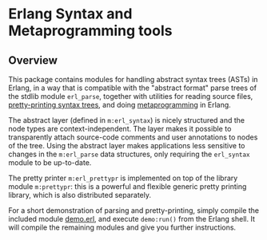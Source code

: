 # Erlang Syntax and Metaprogramming tools

## Overview

This package contains modules for handling abstract syntax trees (ASTs) in Erlang, in a way that is compatible with the "abstract format" parse trees of the stdlib module `erl_parse`, together with utilities for reading source files, [pretty-printing syntax trees](`m:erl_prettypr`), and doing [metaprogramming](`m:merl`) in Erlang.

The abstract layer (defined in `m:erl_syntax`) is nicely structured and the node types are context-independent. The layer makes it possible to transparently attach source-code comments and user annotations to nodes of the tree. Using the abstract layer makes applications less sensitive to changes in the `m:erl_parse` data structures, only requiring the `erl_syntax` module to be up-to-date.

The pretty printer `m:erl_prettypr` is implemented on top of the library module `m:prettypr`: this is a powerful and flexible generic pretty printing library, which is also distributed separately.

For a short demonstration of parsing and pretty-printing, simply compile the included module [demo.erl](demo.erl), and execute `demo:run()` from the Erlang shell. It will compile the remaining modules and give you further instructions.
